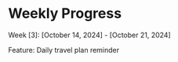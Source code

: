 # Weekly Progress

Week [3]: [October 14, 2024] - [October 21, 2024]

Feature: Daily travel plan reminder